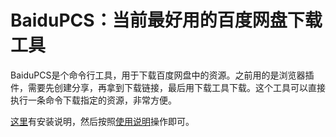 # BaiduPCS：当前最好用的百度网盘下载工具

BaiduPCS是个命令行工具，用于下载百度网盘中的资源。之前用的是浏览器插件，需要先创建分享，再拿到下载链接，最后用下载工具下载。这个工具可以直接执行一条命令下载指定的资源，非常方便。

[这里](https://github.com/GangZhuo/BaiduPCS/blob/master/README.md)有安装说明，然后按照[使用说明](https://github.com/GangZhuo/BaiduPCS/wiki/BaiduPCS-%E5%9F%BA%E6%9C%AC%E4%BD%BF%E7%94%A8)操作即可。



